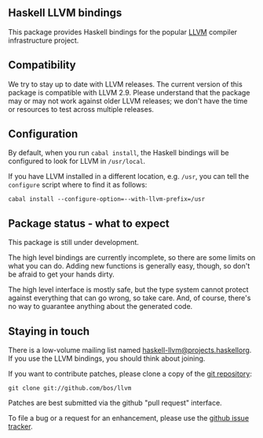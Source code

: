 Haskell LLVM bindings
---------------------

This package provides Haskell bindings for the popular
[LLVM](http://llvm.org/) compiler infrastructure project.


Compatibility
-------------

We try to stay up to date with LLVM releases.  The current version of
this package is compatible with LLVM 2.9.  Please understand that the
package may or may not work against older LLVM releases; we don't have
the time or resources to test across multiple releases.


Configuration
-------------

By default, when you run `cabal install`, the Haskell bindings will be
configured to look for LLVM in `/usr/local`.

If you have LLVM installed in a different location, e.g. `/usr`, you
can tell the `configure` script where to find it as follows:

    cabal install --configure-option=--with-llvm-prefix=/usr


Package status - what to expect
-------------------------------

This package is still under development.

The high level bindings are currently incomplete, so there are some
limits on what you can do.  Adding new functions is generally easy,
though, so don't be afraid to get your hands dirty.

The high level interface is mostly safe, but the type system cannot
protect against everything that can go wrong, so take care.  And, of
course, there's no way to guarantee anything about the generated code.


Staying in touch
----------------

There is a low-volume mailing list named
[haskell-llvm@projects.haskellorg](http://projects.haskell.org/cgi-bin/mailman/listinfo/haskell-llvm).
If you use the LLVM bindings, you should think about joining.

If you want to contribute patches, please clone a copy of the
[git repository](https://github.com/bos/llvm):

    git clone git://github.com/bos/llvm

Patches are best submitted via the github "pull request" interface.

To file a bug or a request for an enhancement, please use the
[github issue tracker](https://github.com/bos/llvm/issues).
